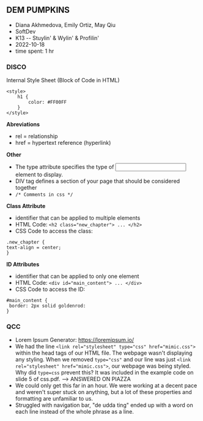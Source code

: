 ## DEM PUMPKINS
* Diana Akhmedova, Emily Ortiz, May Qiu
* SoftDev
* K13 -- Stuylin' & Wylin' & Profilin'
* 2022-10-18
* time spent: 1 hr

### DISCO
Internal Style Sheet (Block of Code in HTML)
```
<style>
    h1 {
        color: #FF00FF
    }
</style>
```

**Abreviations**
* rel = relationship
* href = hypertext reference (hyperlink)

**Other**
* The type attribute specifies the type of <input> element to display.
* DIV tag defines a section of your page that should be considered together
* ```/* Comments in css */```

**Class Attribute**
* identifier that can be applied to multiple elements
* HTML Code: ```<h2 class="new_chapter"> ... </h2>```
* CSS Code to access the class:
```
.new_chapter {
text-align = center;
}
```

**ID Attributes**
* identifier that can be applied to only one element
* HTML Code: ```<div id="main_content"> ... </div>```
* CSS Code to access the ID:
```
#main_content {
 border: 2px solid goldenrod:
}
```
### QCC
* Lorem Ipsum Generator: https://loremipsum.io/
* We had the line ```<link rel="stylesheet" type="css" href="mimic.css">``` within the head tags of our HTML file. The webpage wasn't displaying any styling. When we removed ```type="css"``` and our line was just ```<link rel="stylesheet" href="mimic.css">```, our webpage was being styled. Why did ```type=css``` prevent this? It was included in the example code on slide 5 of css.pdf. --> ANSWERED ON PIAZZA
* We could only get this far in an hour. We were working at a decent pace and weren't super stuck on anything, but a lot of these properties and formatting are unfamiliar to us.
* Struggled with navigation bar, "de udda ting" ended up with a word on each line instead of the whole phrase as a line.
